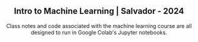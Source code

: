 <div align="center">
<h2>Intro to Machine Learning | Salvador - 2024</h2>

Class notes and code associated with the machine learning course are all designed to run in Google Colab's Jupyter notebooks.
